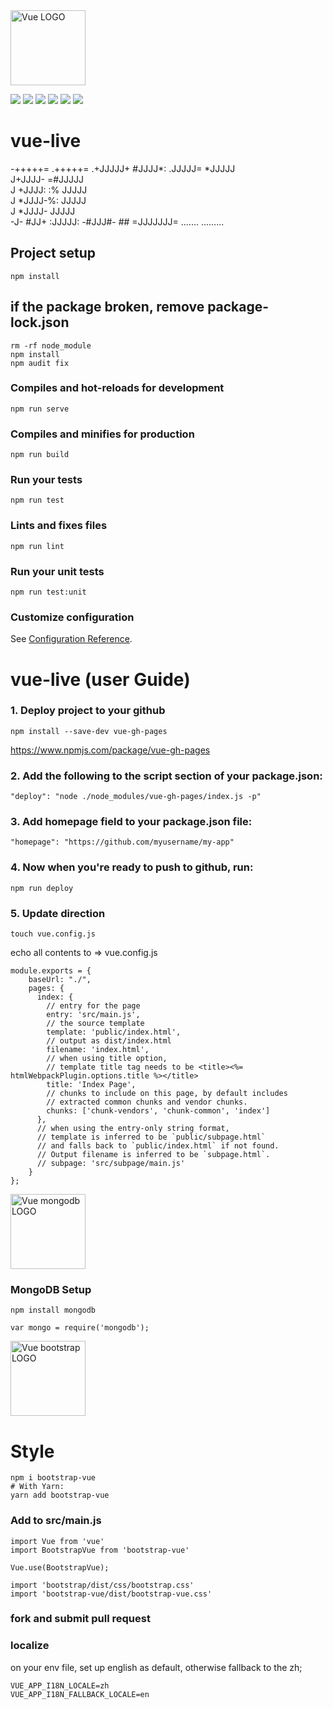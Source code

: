 <img width="120" src="https://vuejs.org/images/logo.png" alt="Vue LOGO"/>

![](https://img.shields.io/github/stars/pandao/editor.md.svg) ![](https://img.shields.io/github/forks/pandao/editor.md.svg) ![](https://img.shields.io/github/tag/pandao/editor.md.svg) ![](https://img.shields.io/github/release/pandao/editor.md.svg) ![](https://img.shields.io/github/issues/pandao/editor.md.svg) ![](https://img.shields.io/bower/v/editor.md.svg)

# vue-live

-+++++=        .+++++=
.+JJJJJ+       #JJJJ*:
  .JJJJJ=     *JJJJJ  
   J+JJJJ-   =#JJJJJ  
   J +JJJJ: :% JJJJJ  
   J  *JJJJ-%: JJJJJ  
   J   *JJJJ-  JJJJJ  
  -J-   #JJ+  :JJJJJ: 
-#JJJ#-  ##  =JJJJJJJ=
.......      .........

## Project setup
```
npm install
```

## if the package broken, remove package-lock.json

```
rm -rf node_module 
npm install
npm audit fix
```


### Compiles and hot-reloads for development
```
npm run serve
```

### Compiles and minifies for production
```
npm run build
```

### Run your tests
```
npm run test
```

### Lints and fixes files
```
npm run lint
```

### Run your unit tests
```
npm run test:unit
```

### Customize configuration
See [Configuration Reference](https://cli.vuejs.org/config/).
# vue-live (user Guide)

### 1. Deploy project to your github
```
npm install --save-dev vue-gh-pages
```
https://www.npmjs.com/package/vue-gh-pages

### 2. Add the following to the script section of your package.json:
```
"deploy": "node ./node_modules/vue-gh-pages/index.js -p"
```

### 3. Add homepage field to your package.json file:
```
"homepage": "https://github.com/myusername/my-app"
```

### 4. Now when you're ready to push to github, run:

```
npm run deploy
```

### 5. Update direction 

```
touch vue.config.js
```

echo all contents to => vue.config.js

```
module.exports = {
    baseUrl: "./",
    pages: {
      index: {
        // entry for the page
        entry: 'src/main.js',
        // the source template
        template: 'public/index.html',
        // output as dist/index.html
        filename: 'index.html',
        // when using title option,
        // template title tag needs to be <title><%= htmlWebpackPlugin.options.title %></title>
        title: 'Index Page',
        // chunks to include on this page, by default includes
        // extracted common chunks and vendor chunks.
        chunks: ['chunk-vendors', 'chunk-common', 'index']
      },
      // when using the entry-only string format,
      // template is inferred to be `public/subpage.html`
      // and falls back to `public/index.html` if not found.
      // Output filename is inferred to be `subpage.html`.
      // subpage: 'src/subpage/main.js'
    }
};
```

<img width="120" src="https://img.icons8.com/color/1600/mongodb.png" alt="Vue mongodb LOGO"/>

### MongoDB Setup

```
npm install mongodb

var mongo = require('mongodb');

```

<img width="120" src="https://bootstrap-vue.js.org/_nuxt/img/f0a8c9e.png" alt="Vue bootstrap LOGO"/>

# Style 

```
npm i bootstrap-vue
# With Yarn:
yarn add bootstrap-vue
```

### Add to src/main.js

```
import Vue from 'vue'
import BootstrapVue from 'bootstrap-vue'

Vue.use(BootstrapVue);

```

```
import 'bootstrap/dist/css/bootstrap.css'
import 'bootstrap-vue/dist/bootstrap-vue.css'
```
### fork and submit pull request


### localize 

on your env file, set up english as default, otherwise fallback to the zh;

```
VUE_APP_I18N_LOCALE=zh
VUE_APP_I18N_FALLBACK_LOCALE=en
```